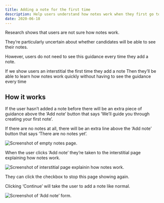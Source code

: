 ```yaml
---
title: Adding a note for the first time
description: Help users understand how notes work when they first go to add a note
date: 2020-06-18
---
```


Research shows that users are not sure how notes work.

They’re particularly uncertain about whether candidates will be able to see their notes.

However, users do not need to see this guidance every time they add a note.

If we show users an interstitial the first time they add a note
Then they’ll be able to learn how notes work quickly without having to see the guidance every time

## How it works

If the user hasn’t added a note before there will be an extra piece of guidance above the ‘Add note’ button that says ‘We’ll guide you through creating your first note’.

If there are no notes at all, there will be an extra line above the ‘Add note’ button that says ‘There are no notes yet’.

![Screenshot of empty notes page.](notes-page.png)

When the user clicks ‘Add note’ they’re taken to the interstitial page explaining how notes work.

![Screenshot of interstitial page explainin how notes work.](interstitial.png)

They can click the checkbox to stop this page showing again.

Clicking ‘Continue’ will take the user to add a note like normal.

![Screenshot of ‘Add note’ form.](add-note.png)
